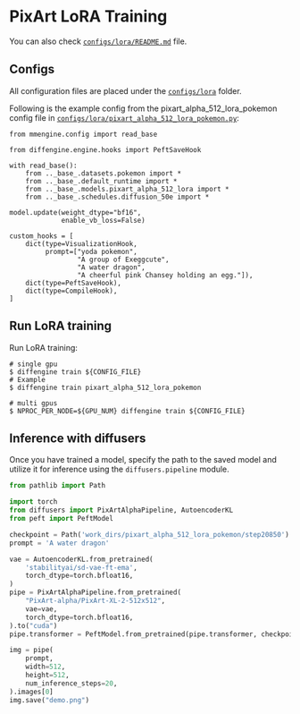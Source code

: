 # PixArt LoRA Training

You can also check [`configs/lora/README.md`](https://github.com/okotaku/pixartengine/tree/main/diffengine/configs/lora/README.md) file.

## Configs

All configuration files are placed under the [`configs/lora`](https://github.com/okotaku/pixartengine/tree/main/diffengine/configs/lora/) folder.

Following is the example config from the pixart_alpha_512_lora_pokemon config file in [`configs/lora/pixart_alpha_512_lora_pokemon.py`](https://github.com/okotaku/pixartengine/tree/main/diffengine/configs/lora/pixart_alpha_512_lora_pokemon.py):

```
from mmengine.config import read_base

from diffengine.engine.hooks import PeftSaveHook

with read_base():
    from .._base_.datasets.pokemon import *
    from .._base_.default_runtime import *
    from .._base_.models.pixart_alpha_512_lora import *
    from .._base_.schedules.diffusion_50e import *

model.update(weight_dtype="bf16",
             enable_vb_loss=False)

custom_hooks = [
    dict(type=VisualizationHook,
         prompt=["yoda pokemon",
                 "A group of Exeggcute",
                 "A water dragon",
                 "A cheerful pink Chansey holding an egg."]),
    dict(type=PeftSaveHook),
    dict(type=CompileHook),
]
```

## Run LoRA training

Run LoRA training:

```
# single gpu
$ diffengine train ${CONFIG_FILE}
# Example
$ diffengine train pixart_alpha_512_lora_pokemon

# multi gpus
$ NPROC_PER_NODE=${GPU_NUM} diffengine train ${CONFIG_FILE}
```

## Inference with diffusers

Once you have trained a model, specify the path to the saved model and utilize it for inference using the `diffusers.pipeline` module.

```py
from pathlib import Path

import torch
from diffusers import PixArtAlphaPipeline, AutoencoderKL
from peft import PeftModel

checkpoint = Path('work_dirs/pixart_alpha_512_lora_pokemon/step20850')
prompt = 'A water dragon'

vae = AutoencoderKL.from_pretrained(
    'stabilityai/sd-vae-ft-ema',
    torch_dtype=torch.bfloat16,
)
pipe = PixArtAlphaPipeline.from_pretrained(
    "PixArt-alpha/PixArt-XL-2-512x512",
    vae=vae,
    torch_dtype=torch.bfloat16,
).to("cuda")
pipe.transformer = PeftModel.from_pretrained(pipe.transformer, checkpoint / "transformer", adapter_name="default")

img = pipe(
    prompt,
    width=512,
    height=512,
    num_inference_steps=20,
).images[0]
img.save("demo.png")
```
